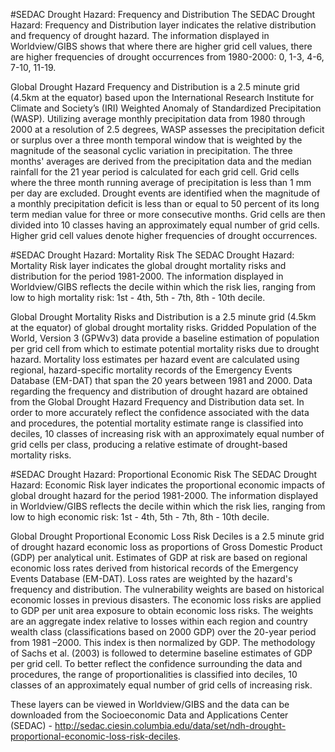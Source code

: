 #SEDAC Drought Hazard: Frequency and Distribution
The SEDAC Drought Hazard: Frequency and Distribution layer indicates the relative distribution and frequency of drought hazard. The information displayed in Worldview/GIBS shows that where there are higher grid cell values, there are higher frequencies of drought occurrences from 1980-2000: 0, 1-3, 4-6, 7-10, 11-19. 

Global Drought Hazard Frequency and Distribution is a 2.5 minute grid (4.5km at the equator) based upon the International Research Institute for Climate and Society’s (IRI) Weighted Anomaly of Standardized Precipitation (WASP). Utilizing average monthly precipitation data from 1980 through 2000 at a resolution of 2.5 degrees, WASP assesses the precipitation deficit or surplus over a three month temporal window that is weighted by the magnitude of the seasonal cyclic variation in precipitation. The three months' averages are derived from the precipitation data and the median rainfall for the 21 year period is calculated for each grid cell. Grid cells where the three month running average of precipitation is less than 1 mm per day are excluded. Drought events are identified when the magnitude of a monthly precipitation deficit is less than or equal to 50 percent of its long term median value for three or more consecutive months. Grid cells are then divided into 10 classes having an approximately equal number of grid cells. Higher grid cell values denote higher frequencies of drought occurrences. 

#SEDAC Drought Hazard: Mortality Risk
The SEDAC Drought Hazard: Mortality Risk layer indicates the global drought mortality risks and distribution  for the period 1981-2000. The information displayed in Worldview/GIBS reflects the decile within which the risk lies, ranging from low to high mortality risk: 1st - 4th, 5th - 7th, 8th - 10th decile.

Global Drought Mortality Risks and Distribution is a 2.5 minute grid (4.5km at the equator) of global drought mortality risks. Gridded Population of the World, Version 3 (GPWv3) data provide a baseline estimation of population per grid cell from which to estimate potential mortality risks due to drought hazard. Mortality loss estimates per hazard event are calculated using regional, hazard-specific mortality records of the Emergency Events Database (EM-DAT) that span the 20 years between 1981 and 2000. Data regarding the frequency and distribution of drought hazard are obtained from the Global Drought Hazard Frequency and Distribution data set. In order to more accurately reflect the confidence associated with the data and procedures, the potential mortality estimate range is classified into deciles, 10 classes of increasing risk with an approximately equal number of grid cells per class, producing a relative estimate of drought-based mortality risks.

#SEDAC Drought Hazard: Proportional Economic Risk
The SEDAC Drought Hazard: Economic Risk layer indicates the proportional economic impacts of global drought hazard for the period 1981-2000. The information displayed in Worldview/GIBS reflects the decile within which the risk lies, ranging from low to high economic risk: 1st - 4th, 5th - 7th, 8th - 10th decile.

Global Drought Proportional Economic Loss Risk Deciles is a 2.5 minute grid of drought hazard economic loss as proportions of Gross Domestic Product (GDP) per analytical unit. Estimates of GDP at risk are based on regional economic loss rates derived from historical records of the Emergency Events Database (EM-DAT). Loss rates are weighted by the hazard's frequency and distribution. The vulnerability weights are based on historical economic losses in previous disasters. The economic loss risks are applied to GDP per unit area exposure to obtain economic loss risks. The weights are an aggregate index relative to losses within each region and country wealth class (classifications based on 2000 GDP) over the 20-year period from 1981 –2000. This index is then normalized by GDP. The methodology of Sachs et al. (2003) is followed to determine baseline estimates of GDP per grid cell. To better reflect the confidence surrounding the data and procedures, the range of proportionalities is classified into deciles, 10 classes of an approximately equal number of grid cells of increasing risk. 

These layers can be viewed in Worldview/GIBS and the data can be downloaded from the Socioeconomic Data and Applications Center (SEDAC) - <http://sedac.ciesin.columbia.edu/data/set/ndh-drought-proportional-economic-loss-risk-deciles>. 
